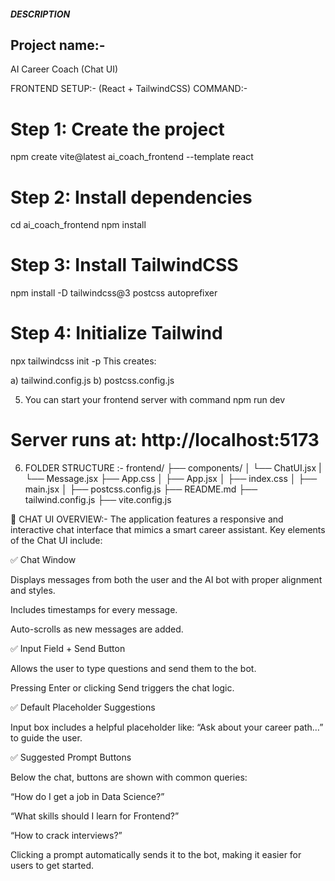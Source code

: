 ##### DESCRIPTION

## Project name:-

AI Career Coach (Chat UI)

FRONTEND SETUP:- (React + TailwindCSS)
COMMAND:-

# Step 1: Create the project

npm create vite@latest ai_coach_frontend --template react

# Step 2: Install dependencies

cd ai_coach_frontend
npm install

# Step 3: Install TailwindCSS

npm install -D tailwindcss@3 postcss autoprefixer

# Step 4: Initialize Tailwind

npx tailwindcss init -p
This creates:

a) tailwind.config.js
b) postcss.config.js

5. You can start your frontend server with command
   npm run dev

# Server runs at: http://localhost:5173

6. FOLDER STRUCTURE :-
   frontend/
   ├── components/
   │ └── ChatUI.jsx
   | └── Message.jsx
   ├── App.css
   │
   ├── App.jsx
   │
   ├── index.css
   │
   ├── main.jsx
   │
   ├── postcss.config.js
   ├── README.md
   ├── tailwind.config.js
   ├── vite.config.js

💬 CHAT UI OVERVIEW:-
The application features a responsive and interactive chat interface that mimics a smart career assistant. Key elements of the Chat UI include:

✅ Chat Window

Displays messages from both the user and the AI bot with proper alignment and styles.

Includes timestamps for every message.

Auto-scrolls as new messages are added.

✅ Input Field + Send Button

Allows the user to type questions and send them to the bot.

Pressing Enter or clicking Send triggers the chat logic.

✅ Default Placeholder Suggestions

Input box includes a helpful placeholder like:
“Ask about your career path…”
to guide the user.

✅ Suggested Prompt Buttons

Below the chat, buttons are shown with common queries:

“How do I get a job in Data Science?”

“What skills should I learn for Frontend?”

“How to crack interviews?”

Clicking a prompt automatically sends it to the bot, making it easier for users to get started.
